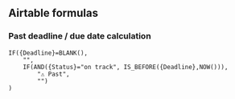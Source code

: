 
## Airtable formulas

### Past deadline / due date calculation

````
IF({Deadline}=BLANK(),
    "",
	IF(AND({Status}="on track", IS_BEFORE({Deadline},NOW())),
        "⚠️ Past",
        "")
)
````
